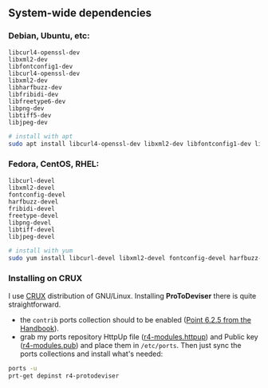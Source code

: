 ## System-wide dependencies

### Debian, Ubuntu, etc:
```
libcurl4-openssl-dev
libxml2-dev 
libfontconfig1-dev 
libcurl4-openssl-dev
libxml2-dev
libharfbuzz-dev
libfribidi-dev
libfreetype6-dev
libpng-dev
libtiff5-dev
libjpeg-dev
```

```bash
# install with apt
sudo apt install libcurl4-openssl-dev libxml2-dev libfontconfig1-dev libcurl4-openssl-dev libxml2-dev libharfbuzz-dev libfribidi-dev libfreetype6-dev libpng-dev libtiff5-dev libjpeg-dev

```

### Fedora, CentOS, RHEL:
```
libcurl-devel
libxml2-devel
fontconfig-devel
harfbuzz-devel
fribidi-devel
freetype-devel
libpng-devel
libtiff-devel
libjpeg-devel
```

```bash
# install with yum
sudo yum install libcurl-devel libxml2-devel fontconfig-devel harfbuzz-devel fribidi-devel freetype-devel libpng-devel libtiff-devel libjpeg-devel

```

### Installing on CRUX
I use [CRUX](https://crux.nu/) distribution of GNU/Linux. Installing **ProToDeviser** there is quite straightforward.

* the `contrib` ports collection should to be enabled ([Point 6.2.5 from the Handbook](https://crux.nu/Main/Handbook3-7#ntoc60)).
* grab my ports repository HttpUp file ([r4-modules.httpup](https://raw.githubusercontent.com/slackalaxy/crux-ports/main/r4-modules/r4-modules.httpup)) and Public key ([r4-modules.pub](https://raw.githubusercontent.com/slackalaxy/crux-ports/main/r4-modules/r4-modules.pub)) and place them in `/etc/ports`. Then just sync the ports collections and install what's needed:
```bash
ports -u
prt-get depinst r4-protodeviser
```
